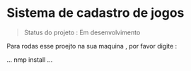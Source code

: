 <h1> Sistema de cadastro de jogos </h1>

> Status do projeto : Em desenvolvimento 

Para rodas esse proejto na sua maquina , por favor digite :

...
nmp install
...

